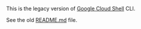 This is the legacy version of [Google Cloud Shell] CLI.

See the old [README.md](README-old.md) file.

[Google Cloud Shell]: https://cloud.google.com/shell
